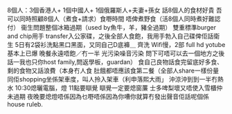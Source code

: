 8個人：3個香港人+ 1個中國人+ 1個俄羅斯人+夫妻+孫女
話8個人的食材好貴
吾可以同時照顧8個人（煮食+請求）食嘢時間
唔俾煮野食（活8個人同時煮好難認付）
衞生問題整個冰箱過期（used by魚牛，羊，豬全過期）
雙重標準burger and chip用手 transfer入公家碟，之後全部人食飽，我用手勃入自己碟俾佢話衛生
5日有2袋衫洗點黑口黑面，又同自己D底褲＿
齊洗
Wifi慢，2部 full hd yotube
基本上已爆
晚餐永遠唔飽／冇一半
光污染噪音污染
問下可唔可以去一個地方之後話一我也只你host family,問返學板，guardan）
食自己良物話食完留底好多食、剩的食物又話浪費（本身冇人食
肚餓都唔應該食第二餐（全部人share一樣份量
同佢shopping坐係架車度，叫人拎入架車（利申落熙大雨」
沖涼沖到到一半冇熱水
10:30熄曬電腦，燈
11點要瞓覺
瞓覺一定要熄窗薕
士多啤梨壞又唔使入雪櫃仲未過期
夜晚要熄燈唔係因為乜嘢唔係因為你嘈你就算冇發出聲音佢話呢個係house ruleb.